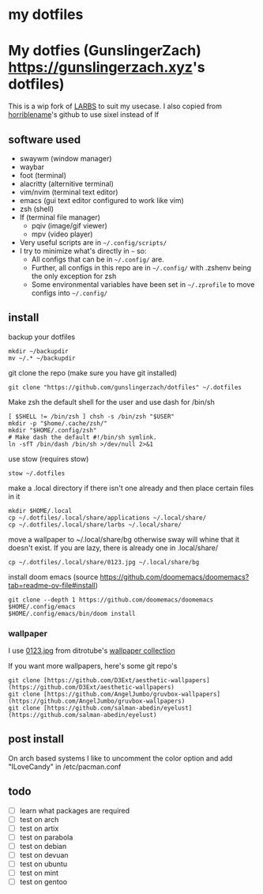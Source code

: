 # my dotfiles

# My dotfies (GunslingerZach) <https://gunslingerzach.xyz>'s dotfiles)
This is a wip fork of [LARBS](https://larbs.xyz) to suit my usecase. I also copied from [horriblename](https://github.com/horriblename/lfimg-sixel)'s github to use sixel instead of lf
## software used
 - swaywm (window manager)
  - waybar
 - foot (terminal)
  - alacritty (alternitive terminal)
 - vim/nvim (terminal text editor)
 - emacs (gui text editor configured to work like vim)
 - zsh (shell)
 - lf (terminal file manager)
	- pqiv (image/gif viewer)
	- mpv (video player)
- Very useful scripts are in `~/.config/scripts/`
- I try to minimize what's directly in `~` so:
	- All configs that can be in `~/.config/` are.
    - Further, all configs in this repo are in `~/.config/` with .zshenv being the only exception for zsh
	- Some environmental variables have been set in `~/.zprofile` to move configs into `~/.config/`
## install
backup your dotfiles
~~~
mkdir ~/backupdir
mv ~/.* ~/backupdir
~~~
git clone the repo (make sure you have git installed)
~~~
git clone "https://github.com/gunslingerzach/dotfiles" ~/.dotfiles
~~~
Make zsh the default shell for the user and use dash for /bin/sh
~~~
[ $SHELL != /bin/zsh ] chsh -s /bin/zsh "$USER"
mkdir -p "$home/.cache/zsh/"
mkdir "$HOME/.config/zsh"
# Make dash the default #!/bin/sh symlink.
ln -sfT /bin/dash /bin/sh >/dev/null 2>&1
~~~

use stow (requires stow)
~~~
stow ~/.dotfiles
~~~

make a .local directory if there isn't one already and then place certain files in it
~~~
mkdir $HOME/.local
cp ~/.dotfiles/.local/share/applications ~/.local/share/
cp ~/.dotfiles/.local/share/larbs ~/.local/share/
~~~

move a wallpaper to ~/.local/share/bg otherwise sway will whine that it doesn't exist. If you are lazy, there is already one in .local/share/
~~~
cp ~/.dotfiles/.local/share/0123.jpg ~/.local/share/bg
~~~

install doom emacs (source https://github.com/doomemacs/doomemacs?tab=readme-ov-file#install)

~~~
git clone --depth 1 https://github.com/doomemacs/doomemacs $HOME/.config/emacs
$HOME/.config/emacs/bin/doom install
~~~

### wallpaper

I use [0123.jpg](.local/share/0123.jpg) from ditrotube's [wallpaper collection](https://gitlab.com/dwt1/wallpapers)

If you want more wallpapers, here's some git repo's

``` shell
git clone [https://github.com/D3Ext/aesthetic-wallpapers](https://github.com/D3Ext/aesthetic-wallpapers)
git clone [https://github.com/AngelJumbo/gruvbox-wallpapers](https://github.com/AngelJumbo/gruvbox-wallpapers)
git clone [https://github.com/salman-abedin/eyelust](https://github.com/salman-abedin/eyelust)
```
## post install

On arch based systems I like to uncomment the color option and add "ILoveCandy" in /etc/pacman.conf

## todo

- [ ] learn what packages are required
- [ ] test on arch
- [ ] test on artix
- [ ] test on parabola
- [ ] test on debian
- [ ] test on devuan
- [ ] test on ubuntu
- [ ] test on mint
- [ ] test on gentoo
